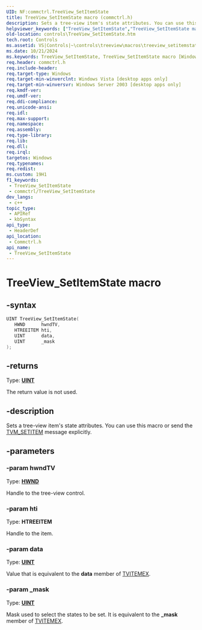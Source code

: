 ```yaml
---
UID: NF:commctrl.TreeView_SetItemState
title: TreeView_SetItemState macro (commctrl.h)
description: Sets a tree-view item's state attributes. You can use this macro or send the TVM_SETITEM message explicitly.
helpviewer_keywords: ["TreeView_SetItemState","TreeView_SetItemState macro [Windows Controls]","_win32_TreeView_SetItemState","_win32_TreeView_SetItemState_cpp","commctrl/TreeView_SetItemState","controls.TreeView_SetItemState","controls._win32_TreeView_SetItemState"]
old-location: controls\TreeView_SetItemState.htm
tech.root: Controls
ms.assetid: VS|Controls|~\controls\treeview\macros\treeview_setitemstate.htm
ms.date: 10/21/2024
ms.keywords: TreeView_SetItemState, TreeView_SetItemState macro [Windows Controls], _win32_TreeView_SetItemState, _win32_TreeView_SetItemState_cpp, commctrl/TreeView_SetItemState, controls.TreeView_SetItemState, controls._win32_TreeView_SetItemState
req.header: commctrl.h
req.include-header: 
req.target-type: Windows
req.target-min-winverclnt: Windows Vista [desktop apps only]
req.target-min-winversvr: Windows Server 2003 [desktop apps only]
req.kmdf-ver: 
req.umdf-ver: 
req.ddi-compliance: 
req.unicode-ansi: 
req.idl: 
req.max-support: 
req.namespace: 
req.assembly: 
req.type-library: 
req.lib: 
req.dll: 
req.irql: 
targetos: Windows
req.typenames: 
req.redist: 
ms.custom: 19H1
f1_keywords:
 - TreeView_SetItemState
 - commctrl/TreeView_SetItemState
dev_langs:
 - c++
topic_type:
 - APIRef
 - kbSyntax
api_type:
 - HeaderDef
api_location:
 - Commctrl.h
api_name:
 - TreeView_SetItemState
---
```


# TreeView_SetItemState macro

## -syntax

```cpp
UINT TreeView_SetItemState(
   HWND      hwndTV,
   HTREEITEM hti,
   UINT      data,
   UINT      _mask
);
```

## -returns

Type: **[UINT](/windows/desktop/winprog/windows-data-types)**

The return value is not used.


## -description

Sets a tree-view item's state attributes. You can use this macro or send the <a href="/windows/desktop/Controls/tvm-setitem">TVM_SETITEM</a> message explicitly.

## -parameters

### -param hwndTV

Type: <b><a href="/windows/desktop/WinProg/windows-data-types">HWND</a></b>

Handle to the tree-view control.

### -param hti

Type: <b>HTREEITEM</b>

Handle to the item.

### -param data

Type: <b><a href="/windows/desktop/WinProg/windows-data-types">UINT</a></b>

Value that is equivalent to the <b>data</b> member of <a href="/windows/desktop/api/commctrl/ns-commctrl-tvitemexa">TVITEMEX</a>.

### -param _mask

Type: <b><a href="/windows/desktop/WinProg/windows-data-types">UINT</a></b>

Mask used to select the states to be set. It is equivalent to the <b>_mask</b> member of <a href="/windows/desktop/api/commctrl/ns-commctrl-tvitemexa">TVITEMEX</a>.
